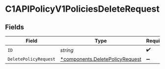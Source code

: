 # C1APIPolicyV1PoliciesDeleteRequest


## Fields

| Field                                                                             | Type                                                                              | Required                                                                          | Description                                                                       |
| --------------------------------------------------------------------------------- | --------------------------------------------------------------------------------- | --------------------------------------------------------------------------------- | --------------------------------------------------------------------------------- |
| `ID`                                                                              | *string*                                                                          | :heavy_check_mark:                                                                | N/A                                                                               |
| `DeletePolicyRequest`                                                             | [*components.DeletePolicyRequest](../../models/components/deletepolicyrequest.md) | :heavy_minus_sign:                                                                | N/A                                                                               |